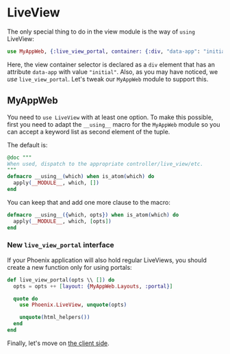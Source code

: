 # LiveView

The only special thing to do in the view module is the way of `using` LiveView:

```elixir
use MyAppWeb, {:live_view_portal, container: {:div, "data-app": "initial"}}
```

Here, the view container selector is declared as a `div` element that has an attribute `data-app` with value `"initial"`.
Also, as you may have noticed, we _use_ `live_view_portal`. Let's tweak our `MyAppWeb` module to support this.

## MyAppWeb

You need to `use LiveView` with at least one option. To make this possible, first you need to adapt the `__using__`
macro for the `MyAppWeb` module so you can accept a keyword list as second element of the tuple.

The default is:

```elixir
@doc """
When used, dispatch to the appropriate controller/live_view/etc.
"""
defmacro __using__(which) when is_atom(which) do
  apply(__MODULE__, which, [])
end
```

You can keep that and add one more clause to the macro:

```elixir
defmacro __using__({which, opts}) when is_atom(which) do
  apply(__MODULE__, which, [opts])
end
```

### New `live_view_portal` interface

If your Phoenix application will also hold regular LiveViews, you should create a new function only for using portals:

```elixir
def live_view_portal(opts \\ []) do
  opts = opts ++ [layout: {MyAppWeb.Layouts, :portal}]

  quote do
    use Phoenix.LiveView, unquote(opts)

    unquote(html_helpers())
  end
end
```

Finally, let's move on [the client side](js.md).
